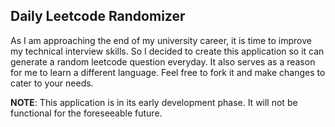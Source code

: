 ## Daily Leetcode Randomizer
As I am approaching the end of my university career, it is time to improve my technical interview skills. So I decided to create this application so it can generate a random leetcode question everyday. It also serves as a reason for me to learn a different language. Feel free to fork it and make changes to cater to your needs.

**NOTE**: This application is in its early development phase. It will not be functional for the foreseeable future.
